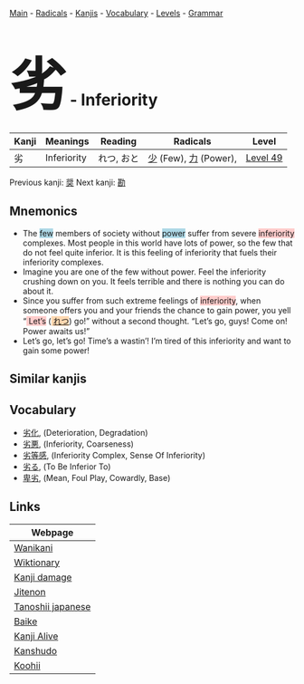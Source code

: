 <style> bigfont {font-size: 100px}</style>
[Main](../README.md) -
[Radicals](../radicals.md) -
[Kanjis](../kanjis.md) -
[Vocabulary](../vocabulary.md) -
[Levels](../levels.md) -
[Grammar](../grammar.md)
# <bigfont> 劣</bigfont> - Inferiority 

| Kanji | Meanings | Reading | Radicals | Level |
| --- | --- | --- | --- | --- |
| 劣 | Inferiority | れつ, おと | [少](../radicals/少.md) (Few), [力](../radicals/力.md) (Power),  | [Level 49](../levels/wk_level49.md) |

Previous kanji: [奨](奨.md) Next kanji: [勘](勘.md) 

## Mnemonics
 * The <span style="background-color:#ADD8E6"> few</span> members of society without <span style="background-color:#ADD8E6"> power</span> suffer from severe <span style="background-color:#ffcccb"> inferiority</span> complexes. Most people in this world have lots of power, so the few that do not feel quite inferior. It is this feeling of inferiority that fuels their inferiority complexes.
* Imagine you are one of the few without power. Feel the inferiority crushing down on you. It feels terrible and there is nothing you can do about it.
* Since you suffer from such extreme feelings of <span style="background-color:#ffcccb"> inferiority</span>, when someone offers you and your friends the chance to gain power, you yell “<span style="background-color:#ffcccb"> Let’s</span> (<span style="background-color:#fed8b1"> [れつ](https://jisho.org/search/れつ)</span>) go!” without a second thought. “Let’s go, guys! Come on! Power awaits us!”
* Let’s go, let’s go! Time’s a wastin’! I’m tired of this inferiority and want to gain some power!


## Similar kanjis
 


## Vocabulary
 * [劣化](../vocabulary/劣.md), (Deterioration, Degradation)
* [劣悪](../vocabulary/劣.md), (Inferiority, Coarseness)
* [劣等感](../vocabulary/劣.md), (Inferiority Complex, Sense Of Inferiority)
* [劣る](../vocabulary/劣.md), (To Be Inferior To)
* [卑劣](../vocabulary/劣.md), (Mean, Foul Play, Cowardly, Base)



## Links 

| Webpage |
| --- |
| [Wanikani          ](https://www.wanikani.com/kanji/劣) |
| [Wiktionary        ](https://en.wiktionary.org/wiki/劣) |
| [Kanji damage      ](http://www.kanjidamage.com/kanji/search?utf8=✓&q=劣) |
| [Jitenon           ](https://jitenon.com/kanji/劣) |
| [Tanoshii japanese ](https://www.tanoshiijapanese.com/dictionary/kanji.cfm?k=劣) |
| [Baike             ](https://baike.baidu.com/item/劣) |
| [Kanji Alive       ](https://app.kanjialive.com/劣) |
| [Kanshudo          ](https://www.kanshudo.com/searchmn?q=劣) |
| [Koohii            ](https://kanji.koohii.com/study/kanji/劣) |
